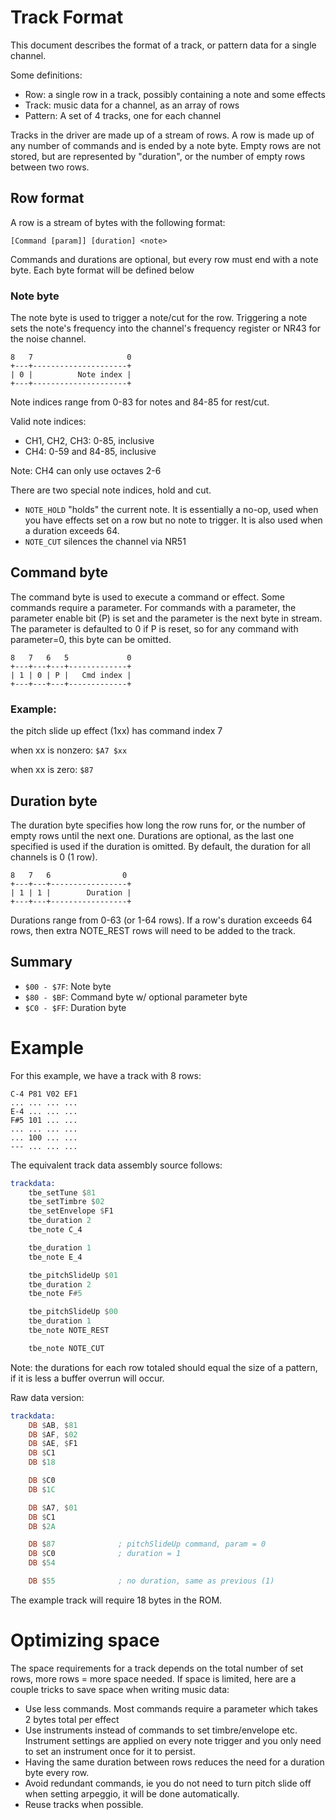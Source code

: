 # Track Format

This document describes the format of a track, or pattern data for a single
channel.

Some definitions:
 * Row: a single row in a track, possibly containing a note and some effects
 * Track: music data for a channel, as an array of rows
 * Pattern: A set of 4 tracks, one for each channel 

Tracks in the driver are made up of a stream of rows. A row is made up of any
number of commands and is ended by a note byte. Empty rows are not stored, but
are represented by "duration", or the number of empty rows between two rows.

## Row format

A row is a stream of bytes with the following format:

`[Command [param]] [duration] <note>`

Commands and durations are optional, but every row must end with a note byte.
Each byte format will be defined below

### Note byte

The note byte is used to trigger a note/cut for the row. Triggering a note
sets the note's frequency into the channel's frequency register or NR43 for
the noise channel.

```
8   7                     0
+---+---------------------+
| 0 |          Note index |
+---+---------------------+
```

Note indices range from 0-83 for notes and 84-85 for rest/cut.

Valid note indices:
 * CH1, CH2, CH3: 0-85, inclusive
 * CH4: 0-59 and 84-85, inclusive

Note: CH4 can only use octaves 2-6

There are two special note indices, hold and cut.
 * `NOTE_HOLD` "holds" the current note. It is essentially a no-op, used when
   you have effects set on a row but no note to trigger. It is also used when a
   duration exceeds 64.
 * `NOTE_CUT` silences the channel via NR51

## Command byte

The command byte is used to execute a command or effect. Some commands require
a parameter. For commands with a parameter, the parameter enable bit (P) is set
and the parameter is the next byte in stream. The parameter is defaulted to 0
if P is reset, so for any command with parameter=0, this byte can be omitted.

```
8   7   6   5             0
+---+---+---+-------------+
| 1 | 0 | P |   Cmd index |
+---+---+---+-------------+
```

### Example:

the pitch slide up effect (1xx) has command index 7

when xx is nonzero: `$A7 $xx`

when xx is zero: `$87`

## Duration byte

The duration byte specifies how long the row runs for, or the number of empty
rows until the next one. Durations are optional, as the last one specified is
used if the duration is omitted. By default, the duration for all channels is
0 (1 row).

```
8   7   6                0
+---+---+-----------------+
| 1 | 1 |        Duration |
+---+---+-----------------+
```

Durations range from 0-63 (or 1-64 rows). If a row's duration exceeds 64 rows,
then extra NOTE_REST rows will need to be added to the track.

## Summary

 * `$00 - $7F`: Note byte
 * `$80 - $BF`: Command byte w/ optional parameter byte
 * `$C0 - $FF`: Duration byte

# Example

For this example, we have a track with 8 rows:

```
C-4 P81 V02 EF1
... ... ... ...
E-4 ... ... ...
F#5 101 ... ...
... ... ... ...
... 100 ... ...
--- ... ... ...
```

The equivalent track data assembly source follows:
```asm
trackdata:
    tbe_setTune $81
    tbe_setTimbre $02
    tbe_setEnvelope $F1
    tbe_duration 2
    tbe_note C_4

    tbe_duration 1
    tbe_note E_4

    tbe_pitchSlideUp $01
    tbe_duration 2
    tbe_note F#5

    tbe_pitchSlideUp $00
    tbe_duration 1
    tbe_note NOTE_REST

    tbe_note NOTE_CUT
```
Note: the durations for each row totaled should equal the size of a pattern,
if it is less a buffer overrun will occur.

Raw data version:
```asm
trackdata:
    DB $AB, $81
    DB $AF, $02
    DB $AE, $F1
    DB $C1
    DB $18

    DB $C0
    DB $1C

    DB $A7, $01
    DB $C1
    DB $2A

    DB $87              ; pitchSlideUp command, param = 0
    DB $C0              ; duration = 1
    DB $54

    DB $55              ; no duration, same as previous (1)
```

The example track will require 18 bytes in the ROM.

# Optimizing space

The space requirements for a track depends on the total number of set rows,
more rows = more space needed. If space is limited, here are a couple tricks
to save space when writing music data:
 * Use less commands. Most commands require a parameter which takes 2 bytes
   total per effect
 * Use instruments instead of commands to set timbre/envelope etc. Instrument
   settings are applied on every note trigger and you only need to set an
   instrument once for it to persist.
 * Having the same duration between rows reduces the need for a duration byte
   every row.
 * Avoid redundant commands, ie you do not need to turn pitch slide off when
   setting arpeggio, it will be done automatically. 
 * Reuse tracks when possible.

